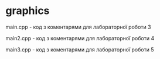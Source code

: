 # graphics

main.cpp - код з коментарями для лабораторної роботи 3

main2.cpp - код з коментарями для лабораторної роботи 4

main3.cpp - код з коментарями для лабораторної роботи 5
